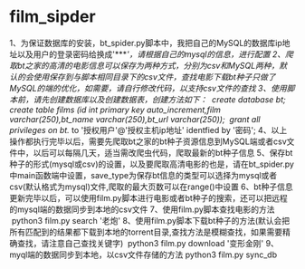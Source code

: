 # film_sipder
1、为保证数据库的安装，bt_spider.py脚本中，我把自己的MySQL的数据库ip地址以及用户的登录密码给换成'****'，请根据自己的mysql的信息，进行配置
2、爬取bt之家的高清的电影信息可以保存为两种方式，分别为csv和MySQL两种，默认的会使用保存到与脚本相同目录下的csv文件，查找电影下载bt种子只做了MySQL的端的优化，如需要，请自行修改代码，以支持csv文件的查找
3、使用脚本前，请先创建数据库以及创建数据表，创建方法如下：
  create database bt;
  create table films (id int primary key auto_increment,film varchar(250),bt_name varchar(250),bt_url varchar(250));
  grant all privileges on bt.* to '授权用户'@'授权主机ip地址' identfied by '密码';
4、以上操作都执行完毕以后，需要先爬取bt之家的bt种子资源信息到MySQL端或者csv文件中，以后可以每隔几天，适当需改爬虫代码，爬取最新的bt种子信息
5、保存bt种子的形式(mysql或csv)的设置，以及要爬取高清电影的也是，请在bt_spider.py中main函数端中设置，save_type为保存bt信息的类型可以选择为mysql或者csv(默认格式为mysql)文件,爬取的最大页数可以在range()中设置
6、bt种子信息更新完毕以后，可以使用film.py脚本进行电影或者bt种子的搜索，还可以把远程的mysql端的数据同步到本地的csv文件
7、使用film.py脚本查找电影的方法
  python3 film.py search '老炮'
8、使用film.py脚本下载bt种子的方法(默认会把所有匹配到的结果都下载到本地的torrent目录,查找方法是模糊查找，如果需要精确查找，请注意自己查找关键字)
  python3 film.py download '变形金刚'
9、myql端的数据同步到本地，以csv文件存储的方法
  python3 film.py sync_db
